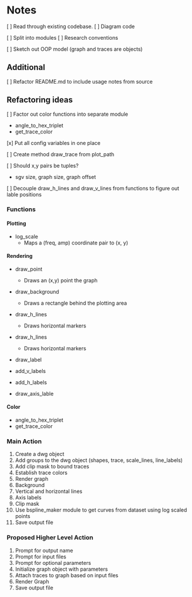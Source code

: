 # Notes

[ ] Read through existing codebase.
  [ ] Diagram code

[ ] Split into modules
  [ ] Research conventions

[ ] Sketch out OOP model (graph and traces are objects)

## Additional
[ ] Refactor README.md to include usage notes from source

## Refactoring ideas
[ ] Factor out color functions into separate module
  - angle_to_hex_triplet
  - get_trace_color

[x] Put all config variables in one place

[ ] Create method draw_trace from plot_path

[ ] Should x,y pairs be tuples?
  - sgv size, graph size, graph offset

[ ] Decouple draw_h_lines and draw_v_lines from functions to figure out lable positions



### Functions

#### Plotting
- log_scale
  - Maps a (freq, amp) coordinate pair to (x, y)

#### Rendering
- draw_point
  - Draws an (x,y) point the graph

- draw_background
  - Draws a rectangle behind the plotting area

- draw_h_lines
  - Draws horizontal markers

- draw_h_lines
  - Draws horizontal markers

- draw_label

- add_v_labels

- add_h_labels

- draw_axis_lable

#### Color
- angle_to_hex_triplet
- get_trace_color

### Main Action

1. Create a dwg object
1. Add groups to the dwg object (shapes, trace, scale_lines, line_labels)
1. Add clip mask to bound traces
1. Establish trace colors
1. Render graph
  1. Background
  1. Vertical and horizontal lines
  1. Axis labels
  1. Clip mask
  1. Use bspline_maker module to get curves from dataset using log scaled points
1. Save output file

### Proposed Higher Level Action

1. Prompt for output name
1. Prompt for input files
1. Prompt for optional parameters
1. Initialize graph object with parameters
1. Attach traces to graph based on input files
1. Render Graph
1. Save output file
